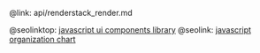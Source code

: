 @link: api/renderstack_render.md

@seolinktop: [javascript ui components library](https://webix.com)
@seolink: [javascript organization chart](https://webix.com/widget/organogram/)